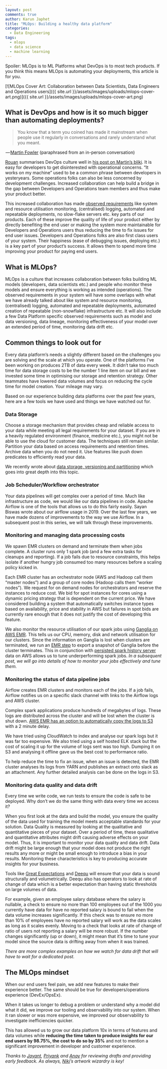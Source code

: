 ```yaml
---
layout: post
comments: true
author: Karun Japhet
title: "MLOps: Building a healthy data platform"
categories:
  - Data Engineering
tags:
  - mlops
  - data science
  - machine learning
---
```


Spoiler: MLOps is to ML Platforms what DevOps is to most tech products. If you think this means MLOps is automating your deployments, this article is for you.

[![MLOps Cover Art: Collaboration between Data Scientists, Data Engineers and Operations users]({{ site.url }}/assets/images/uploads/mlops-cover-art.png)]({{ site.url }}/assets/images/uploads/mlops-cover-art.png)

## What is DevOps and how is it so much bigger than automating deployments?

> You know that a term you coined has made it mainstream when people use it regularly in conversations and rarely understand what you meant.

 — [Martin Fowler](https://martinfowler.com/) (paraphrased from an in-person conversation)

[Rouan](http://rouanw.github.io/) summarises DevOps culture well in [his post on Martin’s bliki](https://www.martinfowler.com/bliki/DevOpsCulture.html). It is easy for developers to get disinterested with operational concerns. “It works on my machine” used to be a common phrase between developers in yesteryears. Some operations folks can also be less concerned by development challenges. Increased collaboration can help build a bridge in the gap between Developers and Operations team members and thus make your product better.

This increased collaboration has made [observed requirements](https://www.martinfowler.com/bliki/ObservedRequirement.html) like system and resource utilisation monitoring, (centralised) logging, automated and repeatable deployments, no slow-flake servers etc. key parts of our products. Each of these improve the quality of life of your product either by directly benefiting the end user or making the system more maintainable for Developers and Operations users thus reducing the time to fix issues for end user issues. Developers and Operations folks are also first class users of your system. Their happiness (ease of debugging issues, deploying etc.) is a key part of your product’s success. It allows them to spend more time improving your product for paying end users.

## What is MLOps?

MLOps is a culture that increases collaboration between folks building ML models (developers, data scientists etc.) and people who monitor these models and ensure everything is working as intended (operations). The observed requirements in your system will have some overlaps with what we have already talked about like system and resource monitoring, (centralised) logging, automated and repeatable deployments, automated creation of repeatable (non-snowflake) infrastructure etc. It will also include a few Data Platform specific observed requirements such as model and data versioning, data lineage, monitoring effectiveness of your model over an extended period of time, monitoring data drift etc.

## Common things to look out for

Every data platform’s needs a slightly different based on the challenges you are solving and the scale at which you operate. One of the platforms I’ve been working on produces 2TB of data every week. It didn’t take too much time for data storage costs to be the number 1 line item on our bill and we invested some time in optimising our storage and retention strategy. Other teammates have lowered data volumes and focus on reducing the cycle time for model creation. Your mileage may vary.

Based on our experience building data platforms over the past few years, here are a few tools we have used and things we have watched out for.

### Data Storage

Choose a storage mechanism that provides cheap and reliable access to your data while meeting all legal requirements for your dataset. If you are in a heavily regulated environment (finance, medicine etc.), you might not be able to use the cloud for customer data. The techniques still remain similar. Partition your data based on access requirements and retention times. Archive data when you do not need it. Use features like push down predicates to efficiently read your data.

We recently wrote about [data storage, versioning and partitioning](https://medium.com/inspiredbrilliance/data-storage-patterns-versioning-and-partitions-a8ce1fd82765) which goes into great depth into this topic.

### Job Scheduler/Workflow orchestrator

Your data pipelines will get complex over a period of time. Much like infrastructure as code, we would like our data pipelines in code. Apache Airflow is one of the tools that allows us to do this fairly easily. Sayan Biswas wrote about our airflow usage in 2019. Over the last few years, we have made dozens of improvements to the way we use Airflow. In a subsequent post in this series, we will talk through these improvements.

### Monitoring and managing data processing costs

We spawn EMR clusters on demand and terminate them when jobs complete. A cluster runs only 1 spark job (and a few extra tasks for cleanups and reporting). If a job fails due to resource constraints, this helps isolate if another hungry job consumed too many resources before a scaling policy kicked in.

Each EMR cluster has an orchestrator node (AWS and Hadoop call them “master nodes”) and a group of core nodes (Hadoop calls them “worker nodes”). We request for on demand nodes for orchestrators and reserve the instances to reduce cost. We bid for spot instances for cores using a dynamic pricing strategy that is dependent on the current price. We have considered building a system that automatically switches instance types based on availability, price and stability in AWS but failures in spot bids are currently rare enough that it does not justify the cost of developing this feature.

We also monitor the resource utilisation of our spark jobs using [Ganglia on AWS EMR](https://docs.aws.amazon.com/emr/latest/ReleaseGuide/emr-ganglia.html). This tells us our CPU, memory, disk and network utilisation for our clusters. Since the information on Ganglia is lost when clusters are terminated, we run an [EMR step](https://docs.aws.amazon.com/emr/latest/ReleaseGuide/emr-spark-submit-step.html) to export a snapshot of Ganglia before the cluster terminates. This in conjunction with [persisted spark history server](https://docs.aws.amazon.com/emr/latest/ManagementGuide/app-history-spark-UI.html) data on AWS allows us to tune underperforming spark jobs. _In a subsequent post, we will go into details of how to monitor your jobs effectively and tune them._

### Monitoring the status of data pipeline jobs

Airflow creates EMR clusters and monitors each of the jobs. If a job fails, Airflow notifies us on a specific slack channel with links to the Airflow logs and AWS cluster.

Complex spark applications produce hundreds of megabytes of logs. These logs are distributed across the cluster and will be lost when the cluster is shut down. [AWS EMR has an option to automatically copy the logs to S3](https://docs.aws.amazon.com/emr/latest/ManagementGuide/emr-manage-view-web-log-files.html#emr-manage-view-web-log-files-s3) with a 2 minute delay. 

We have tried using CloudWatch to index and analyse our spark logs but it was far too expensive. We also tried using a self hosted ELK stack but the cost of scaling it up for the volume of logs sent was too high. Dumping it on S3 and analysing it offline gave us the best cost to performance ratio.

To help reduce the time to fix an issue, when an issue is detected, the EMR cluster analyses its logs from YARN and publishes an extract onto slack as an attachment. Any further detailed analysis can be done on the logs in S3.

### Monitoring data quality and data drift

Every time we write code, we run tests to ensure the code is safe to be deployed. Why don’t we do the same thing with data every time we access it?

When you first look at the data and build the model, you ensure the quality of the data used for training the model meets acceptable standards for your solution. Data Quality is measured by looking at the qualitative and quantitative pieces of your dataset. Over a period of time, these qualitative and quantitative attributes might drift causing adverse effects on your model. Thus, it is important to monitor your data quality and data drift. Data drift might be large enough that your model does not produce the right results any more or might be small enough to introduce a bias in your results. Monitoring these characteristics is key to producing accurate insights for your business.

Tools like [Great Expectations](https://greatexpectations.io/) and [Deequ](https://github.com/awslabs/deequ) will ensure that your data is sound structurally and volumetrically. Deequ also has operators to look at rate of change of data which is a better expectation than having static thresholds on large volumes of data.

For example, given an employee salary database where the salary is nullable, a check to ensure no more than 100 employees out of the 1000 you currently have data for have no reported salary is bound to fail when the data volume increases significantly. If this check was to ensure no more than 10% of employees have no reported salary will work as the data scales as long as it scales evenly. Moving to a check that looks at rate of change of ratio of users not reporting a salary will be more robust. If the number changes significantly (up or down), it might mean that it’s time to tune your model since the source data is drifting away from when it was trained.

_There are more complex examples on how we watch for data drift that will have to wait for a dedicated post._

## The MLOps mindset

When our end users feel pain, we add new features to make their experience better. The same should be true for developers/operations experience (DevEx/OpsEx).

When it takes us longer to debug a problem or understand why a model did what it did, we improve our tooling and observability into our system. When it ran slower or was more expensive, we improved our observability to investigate inefficiencies quicker.

This has allowed us to grow our data platform 10x in terms of features and data volumes while **reducing the time taken to produce insights for our end users by 98.75%, the cost to do so by 35%** and not to mention a significant improvement in developer and customer experience.

_Thanks to [Jayant](https://www.linkedin.com/in/jayant-p/), [Priyank](https://www.linkedin.com/in/priyaaank/) and [Anay](https://www.linkedin.com/in/anaynayak/) for reviewing drafts and providing early feedback. As always, [Niki](https://www.linkedin.com/in/nikita-oliver/)’s artwork wizardry is key!_
